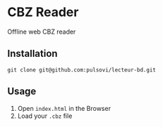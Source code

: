 # CBZ Reader

Offline web CBZ reader

## Installation

`git clone git@github.com:pulsovi/lecteur-bd.git`

## Usage

1. Open `index.html` in the Browser
2. Load your `.cbz` file

